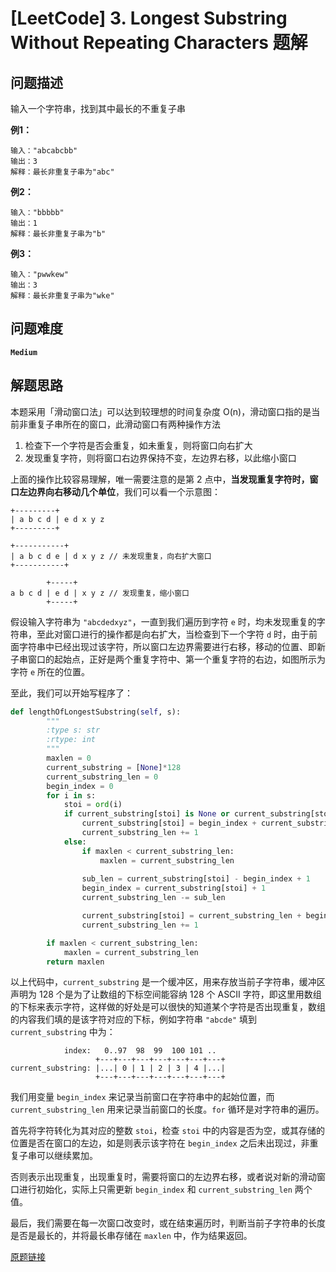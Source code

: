 # [LeetCode] 3. Longest Substring Without Repeating Characters 题解

## 问题描述

输入一个字符串，找到其中最长的不重复子串

**例1：**

```
输入："abcabcbb"
输出：3
解释：最长非重复子串为"abc"
```

**例2：**

```
输入："bbbbb"
输出：1
解释：最长非重复子串为"b"
```

**例3：**

```
输入："pwwkew"
输出：3
解释：最长非重复子串为"wke"
```

## 问题难度

**`Medium`**

## 解题思路

本题采用「滑动窗口法」可以达到较理想的时间复杂度 O(n)，滑动窗口指的是当前非重复子串所在的窗口，此滑动窗口有两种操作方法

1. 检查下一个字符是否会重复，如未重复，则将窗口向右扩大
2. 发现重复字符，则将窗口右边界保持不变，左边界右移，以此缩小窗口

上面的操作比较容易理解，唯一需要注意的是第 2 点中，**当发现重复字符时，窗口左边界向右移动几个单位**，我们可以看一个示意图：

```
+---------+ 
| a b c d | e d x y z 
+---------+
 
+-----------+ 
| a b c d e | d x y z // 未发现重复，向右扩大窗口
+-----------+

        +-----+ 
a b c d | e d | x y z // 发现重复，缩小窗口
        +-----+
```

假设输入字符串为 `"abcdedxyz"`，一直到我们遍历到字符 `e` 时，均未发现重复的字符串，至此对窗口进行的操作都是向右扩大，当检查到下一个字符 `d` 时，由于前面字符串中已经出现过该字符，所以窗口左边界需要进行右移，移动的位置、即新子串窗口的起始点，正好是两个重复字符中、第一个重复字符的右边，如图所示为字符 `e` 所在的位置。

至此，我们可以开始写程序了：

```python
def lengthOfLongestSubstring(self, s):
        """
        :type s: str
        :rtype: int
        """
        maxlen = 0
        current_substring = [None]*128
        current_substring_len = 0
        begin_index = 0
        for i in s:
            stoi = ord(i)
            if current_substring[stoi] is None or current_substring[stoi] < begin_index:
                current_substring[stoi] = begin_index + current_substring_len
                current_substring_len += 1
            else:
                if maxlen < current_substring_len:
                    maxlen = current_substring_len 
                
                sub_len = current_substring[stoi] - begin_index + 1
                begin_index = current_substring[stoi] + 1
                current_substring_len -= sub_len

                current_substring[stoi] = current_substring_len + begin_index
                current_substring_len += 1

        if maxlen < current_substring_len:
            maxlen = current_substring_len
        return maxlen
```

以上代码中，`current_substring` 是一个缓冲区，用来存放当前子字符串，缓冲区声明为 128 个是为了让数组的下标空间能容纳 128 个 ASCII 字符，即这里用数组的下标来表示字符，这样做的好处是可以很快的知道某个字符是否出现重复，数组的内容我们填的是该字符对应的下标，例如字符串 `"abcde"` 填到 `current_substring` 中为：

```
            index:   0..97  98  99  100 101 ..
                   +---+---+---+---+---+---+---+
current_substring: |...| 0 | 1 | 2 | 3 | 4 |...|
                   +---+---+---+---+---+---+---+
```

我们用变量 `begin_index` 来记录当前窗口在字符串中的起始位置，而 `current_substring_len` 用来记录当前窗口的长度。`for` 循环是对字符串的遍历。

首先将字符转化为其对应的整数 `stoi`，检查 `stoi` 中的内容是否为空，或其存储的位置是否在窗口的左边，如是则表示该字符在 `begin_index` 之后未出现过，非重复子串可以继续累加。

否则表示出现重复，出现重复时，需要将窗口的左边界右移，或者说对新的滑动窗口进行初始化，实际上只需更新 `begin_index` 和 `current_substring_len` 两个值。

最后，我们需要在每一次窗口改变时，或在结束遍历时，判断当前子字符串的长度是否是最长的，并将最长串存储在 `maxlen` 中，作为结果返回。



[原题链接](https://leetcode.com/problems/longest-substring-without-repeating-characters/)

